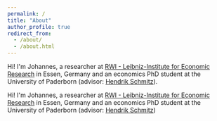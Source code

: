 ```yaml
---
permalink: /
title: "About"
author_profile: true
redirect_from: 
  - /about/
  - /about.html
---
```


Hi! I'm Johannes, a researcher at [RWI - Leibniz-Institute for Economic Research](https://www.rwi-essen.de) in Essen, Germany and an economics PhD student at the University of Paderborn (advisor: [Hendrik Schmitz](https://wiwi.uni-paderborn.de/en/wiwiunipaderborndewipo/empwifo/team/prof-dr-hendrik-schmitz)). 




Hi! I'm Johannes, a researcher at <a href="https://www.rwi-essen.de/" target="_blank">RWI - Leibniz-Institute for Economic Research</a> in Essen, Germany and an economics PhD student at the University of Paderborn (advisor: <a href="https://wiwi.uni-paderborn.de/en/wiwiunipaderborndewipo/empwifo/team/prof-dr-hendrik-schmitz/" target="_blank">Hendrik Schmitz</a>)